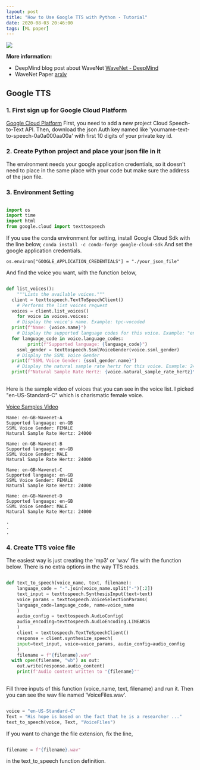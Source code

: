 ```yaml
---
layout: post
title: "How to Use Google TTS with Python - Tutorial"
date: 2020-08-03 20:46:00
tags: [ML paper]
---
```


![](https://cdn.aitimes.kr/news/photo/201710/10791_10296_126.png)

**More information:**
- DeepMind blog post about WaveNet [WaveNet - DeepMind](https://deepmind.com/blog/article/wavenet-generative-model-raw-audio)
- WaveNet Paper [arxiv](https://arxiv.org/pdf/1609.03499.pdf)

## Google TTS
### 1. First sign up for Google Cloud Platform
[Google Cloud Platform](https://console.developers.google.com/?hl=ko)
First, you need to add a new project Cloud Speech-to-Text API.
Then, download the json Auth key named like 'yourname-text-to-speech-0a0a000aa00a' with first 10 digits of your private key id.


### 2. Create Python project and place your json file in it
The environment needs your google application credentials, so it doesn't need to place in the same place with your code but make sure the address of the json file.

### 3. Environment Setting

```python

import os  
import time  
import html  
from google.cloud import texttospeech

```

If you use the conda environment for setting, install Google Cloud Sdk with the line below,
		`conda install -c conda-forge google-cloud-sdk`
And set the google application credentials.

	os.environ["GOOGLE_APPLICATION_CREDENTIALS"] = "./your_json_file"

And find the voice you want, with the function below,

```python

def list_voices():  
    """Lists the available voices."""  
  client = texttospeech.TextToSpeechClient()  
    # Performs the list voices request  
  voices = client.list_voices()  
    for voice in voices.voices:  
	# Display the voice's name. Example: tpc-vocoded  
  print(f"Name: {voice.name}")  
	# Display the supported language codes for this voice. Example: "en-US"  
  for language_code in voice.language_codes:  
	    print(f"Supported language: {language_code}")  
	ssml_gender = texttospeech.SsmlVoiceGender(voice.ssml_gender)  
	# Display the SSML Voice Gender  
  print(f"SSML Voice Gender: {ssml_gender.name}")  
	# Display the natural sample rate hertz for this voice. Example: 24000  
  print(f"Natural Sample Rate Hertz: {voice.natural_sample_rate_hertz}\n")
  
```

Here is the sample video of voices that you can see in the voice list. I picked "en-US-Standard-C" which is charismatic female voice.

[Voice Samples Video](https://www.youtube.com/watch?v=j9b7pNTE_SY)

	Name: en-GB-Wavenet-A  
	Supported language: en-GB  
	SSML Voice Gender: FEMALE  
	Natural Sample Rate Hertz: 24000  
	 
	Name: en-GB-Wavenet-B  
	Supported language: en-GB  
	SSML Voice Gender: MALE  
	Natural Sample Rate Hertz: 24000  
	 
	Name: en-GB-Wavenet-C  
	Supported language: en-GB  
	SSML Voice Gender: FEMALE  
	Natural Sample Rate Hertz: 24000  
	 
	Name: en-GB-Wavenet-D  
	Supported language: en-GB  
	SSML Voice Gender: MALE  
	Natural Sample Rate Hertz: 24000  
	 
	.
	.
	.

### 4. Create TTS voice file

The easiest way is just creating the 'mp3' or 'wav' file with the function below. There is no extra options in the way TTS reads.

```python

def text_to_speech(voice_name, text, filename):  
    language_code = "-".join(voice_name.split("-")[:2])  
    text_input = texttospeech.SynthesisInput(text=text)  
    voice_params = texttospeech.VoiceSelectionParams(  
	language_code=language_code, name=voice_name  
    )  
    audio_config = texttospeech.AudioConfig(  
	audio_encoding=texttospeech.AudioEncoding.LINEAR16  
    )  
    client = texttospeech.TextToSpeechClient()  
    response = client.synthesize_speech(  
	input=text_input, voice=voice_params, audio_config=audio_config  
    )  
    filename = f"{filename}.wav"
  with open(filename, "wb") as out:  
	out.write(response.audio_content)  
	print(f'Audio content written to "{filename}"'
	
```

Fill three inputs of this function (voice_name, text, filename) and run it. Then you can see the wav file named 'VoiceFiles.wav'.

```python

voice = "en-US-Standard-C"
Text = "His hope is based on the fact that he is a researcher ..."
text_to_speech(voice, Text, "VoiceFiles")

```

 If you want to change the file extension, fix the line,
 
```python

filename = f"{filename}.wav"

```

in the text_to_speech function definition.
	
